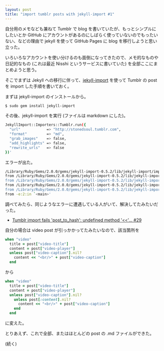 ```yaml
---
layout: post
title: "import tumblr posts with jekyll-import #1"
---
```


自分用のメモなども兼ねて Tumblr で blog を書いていたが、もっとシンプルにしたいとか
GitHub にアカウントがあるのにしばらく使っていないのでもったいない、などの理由で
jekyll を使って GitHub Pages に blog を移行しようと思い立った。

いろいろなアカウントを使い分けるのも面倒になってきたので、メモ的なものや
日記的なもの (これは最近 Nisshi というサービスに書いていた) を全部ここにまとめようと思う。

そこでまずは Jekyll への移行に伴って、[jekyll-import](http://import.jekyllrb.com/docs/tumblr/) を使って
Tumblr の post を import した手順を書いておく。

まずは jekyll-import のインストールから。

```sh
$ sudo gem install jekyll-import
```

その後、jekyll-import を実行 (ファイルは markdown にした)。

```sh
JekyllImport::Importers::Tumblr.run({
  "url"            => "http://stonedsoul.tumblr.com",
  "format"         => "md",
  "grab_images"    => false,
  "add_highlights" => false,
  "rewrite_urls"   => false
})'
```

エラーが出た。

```sh
/Library/Ruby/Gems/2.0.0/gems/jekyll-import-0.5.2/lib/jekyll-import/importers/tumblr.rb:135:in `post_to_hash': undefined method `<<' for false:FalseClass (NoMethodError)
from /Library/Ruby/Gems/2.0.0/gems/jekyll-import-0.5.2/lib/jekyll-import/importers/tumblr.rb:47:in `block in process'
from /Library/Ruby/Gems/2.0.0/gems/jekyll-import-0.5.2/lib/jekyll-import/importers/tumblr.rb:47:in `map'
from /Library/Ruby/Gems/2.0.0/gems/jekyll-import-0.5.2/lib/jekyll-import/importers/tumblr.rb:47:in `process'
from /Library/Ruby/Gems/2.0.0/gems/jekyll-import-0.5.2/lib/jekyll-import/importer.rb:23:in `run'
from -e:2:in `<main>'
```

調べてみたら、同じようなエラーに遭遇している人がいて、解決してたみたいだった。

- [Tumblr import fails 'post_to_hash': undefined method '<<'… #29](https://github.com/jekyll/jekyll-import/issues/29)

自分の場合は video post が引っかかってたみたいなので、該当箇所を

```ruby
when "video"
  title = post["video-title"]
  content = post["video-player"]
  unless post["video-caption"].nil?
    content << "<br/>" + post["video-caption"]
  end
```
から

```ruby
when "video"
  title = post["video-title"]
  content = post["video-player"]
  unless post["video-caption"].nil?
    unless post[:content].nil?
      content << "<br/>" + post["video-caption"]
    end
  end
```

に変えた。

とりあえず、これで全部、またはほとんどの post の .md ファイルができた。

(続く)
